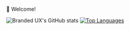 👋 Welcome!

![Branded UX's GitHub stats](https://github-readme-stats.vercel.app/api?username=brandedux&show_icons=true&theme=radical)
[![Top Languages](https://github-readme-stats.vercel.app/api/top-langs/?username=brandedux&layout=compact&theme=radical)](https://github.com/brandedux/github-readme-stats)

<!---
brandedux/brandedux is a ✨ special ✨ repository because its `README.md` (this file) appears on your GitHub profile.
You can click the Preview link to take a look at your changes.
--->
